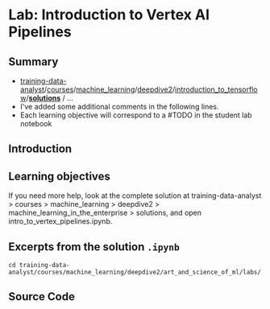 # Lab: Introduction to Vertex AI Pipelines


## Summary

- [training-data-analyst](https://github.com/GoogleCloudPlatform/training-data-analyst)/[courses](https://github.com/GoogleCloudPlatform/training-data-analyst/tree/master/courses)/[machine_learning](https://github.com/GoogleCloudPlatform/training-data-analyst/tree/master/courses/machine_learning)/[deepdive2](https://github.com/GoogleCloudPlatform/training-data-analyst/tree/master/courses/machine_learning/deepdive2)/[introduction_to_tensorflow](https://github.com/GoogleCloudPlatform/training-data-analyst/tree/master/courses/machine_learning/deepdive2/introduction_to_tensorflow)/[**solutions**](https://github.com/GoogleCloudPlatform/training-data-analyst/tree/master/courses/machine_learning/deepdive2/introduction_to_tensorflow/solutions) /  ...
- I've added some additional comments in the following lines.
- Each learning objective will correspond to a #TODO in the student lab notebook

## Introduction



## Learning objectives



If you need more help, look at the complete solution at training-data-analyst > courses > machine_learning > deepdive2 > machine_learning_in_the_enterprise > solutions, and open intro_to_vertex_pipelines.ipynb.





## Excerpts from the solution `.ipynb`



```
cd training-data-analyst/courses/machine_learning/deepdive2/art_and_science_of_ml/labs/
```



## Source Code

```

```

```

```

```

```



```python
```



